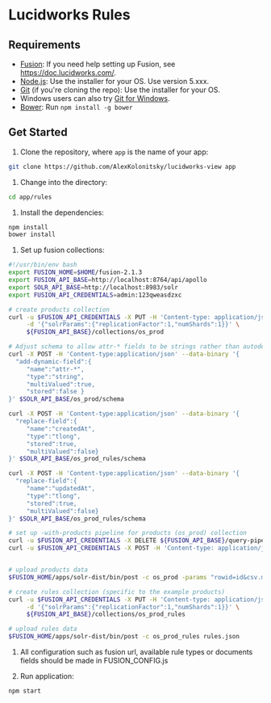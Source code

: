 # Lucidworks Rules


## Requirements

- [Fusion](https://doc.lucidworks.com/): If you need help setting up Fusion, see https://doc.lucidworks.com/.
- [Node.js](http://nodejs.org): Use the installer for your OS. Use version 5.xxx.
- [Git](http://git-scm.com/downloads) (if you're cloning the repo): Use the installer for your OS.
- Windows users can also try [Git for Windows](http://git-for-windows.github.io/).
- [Bower](http://bower.io): Run `npm install -g bower`

## Get Started

1. Clone the repository, where `app` is the name of your app:

  ```bash
  git clone https://github.com/AlexKolonitsky/lucidworks-view app
  ```

1. Change into the directory:

  ```bash
  cd app/rules
  ```

1. Install the dependencies:

  ```bash
  npm install
  bower install
  ```

1. Set up fusion collections:

  ```bash
  #!/usr/bin/env bash
  export FUSION_HOME=$HOME/fusion-2.1.3
  export FUSION_API_BASE=http://localhost:8764/api/apollo
  export SOLR_API_BASE=http://localhost:8983/solr
  export FUSION_API_CREDENTIALS=admin:123qweasdzxc

  # create products collection
  curl -u $FUSION_API_CREDENTIALS -X PUT -H 'Content-type: application/json' \
       -d '{"solrParams":{"replicationFactor":1,"numShards":1}}' \
       ${FUSION_API_BASE}/collections/os_prod

  # Adjust schema to allow attr-* fields to be strings rather than autodetected
  curl -X POST -H 'Content-type:application/json' --data-binary '{
    "add-dynamic-field":{
       "name":"attr-*",
       "type":"string",
       "multiValued":true,
       "stored":false }
  }' $SOLR_API_BASE/os_prod/schema
  
  curl -X POST -H 'Content-type:application/json' --data-binary '{
    "replace-field":{
       "name":"createdAt",
       "type":"tlong",
       "stored":true,
       "multiValued":false}
  }' $SOLR_API_BASE/os_prod_rules/schema
  
  curl -X POST -H 'Content-type:application/json' --data-binary '{
    "replace-field":{
       "name":"updatedAt",
       "type":"tlong",
       "stored":true,
       "multiValued":false}
  }' $SOLR_API_BASE/os_prod_rules/schema
  
  # set up -with-products pipeline for products (os_prod) collection
  curl -u $FUSION_API_CREDENTIALS -X DELETE ${FUSION_API_BASE}/query-pipelines/os_prod-with-rules
  curl -u $FUSION_API_CREDENTIALS -X POST -H 'Content-type: application/json' -d @os_prod-with-rules-query-pipeline.json ${FUSION_API_BASE}/query-pipelines


  # upload products data
  $FUSION_HOME/apps/solr-dist/bin/post -c os_prod -params "rowid=id&csv.mv.separator=~&csv.mv.encapsulator=%60&f.PhraseText.split=true&f.Category-search.split=true&f.CategoryID.split=true&f.CategoryID.separator=~&f.Color-search.split=true&f.attr-__General__LNav_Colors.split=true&f.ImageData.split=true&f.attr-__General__LNavColorCategory.split=true&skip=_version_,Brand-search,Color-search,Category-no_stem,Name-search,Name-no_stem,Name-sort,Price-search,PricePerMonth-search,ProductID-search,autoPhrase_text,LastIndexed,_text_" products.csv

  # create rules collection (specific to the example products)
  curl -u $FUSION_API_CREDENTIALS -X PUT -H 'Content-type: application/json' \
       -d '{"solrParams":{"replicationFactor":1,"numShards":1}}' \
       ${FUSION_API_BASE}/collections/os_prod_rules

  # upload rules data
  $FUSION_HOME/apps/solr-dist/bin/post -c os_prod_rules rules.json
  ```

1. All configuration such as fusion url, available rule types or documents fields should be made in FUSION_CONFIG.js

1. Run application:

  ```bash
  npm start
  ```
